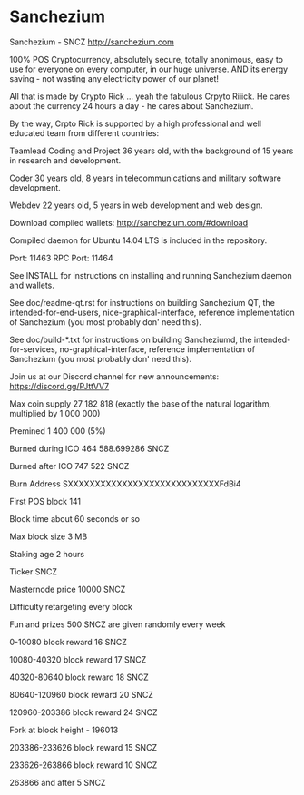 # Sanchezium
Sanchezium - SNCZ
http://sanchezium.com

100% POS Cryptocurrency, absolutely secure, totally anonimous, easy to use for everyone on every computer, in our huge universe.
AND its energy saving - not wasting any electricity power of our planet!

All that is made by Crypto Rick ... yeah the fabulous Crpyto Riiick. He cares about the currency 24 hours a day - he cares about Sanchezium.

By the way, Crpto Rick is supported by a high professional and well educated team from different countries:

Teamlead Coding and Project
36 years old, with the background of 15 years in research and development.

Coder
30 years old, 8 years in telecommunications and military software development.

Webdev
22 years old, 5 years in web development and web design.

Download compiled wallets: http://sanchezium.com/#download

Compiled daemon for Ubuntu 14.04 LTS is included in the repository.

Port: 11463 RPC Port: 11464

See INSTALL for instructions on installing and running Sanchezium daemon and wallets.

See doc/readme-qt.rst for instructions on building Sanchezium QT, the intended-for-end-users, nice-graphical-interface, reference implementation of Sanchezium (you most probably don' need this).

See doc/build-*.txt for instructions on building Sancheziumd, the intended-for-services, no-graphical-interface, reference implementation of Sanchezium (you most probably don' need this).

Join us at our Discord channel for new announcements: https://discord.gg/PJttVV7

Max coin supply                   27 182 818 (exactly the base of the natural logarithm, multiplied by 1 000 000)

Premined                          1 400 000 (5%)

Burned during ICO                 464 588.699286 SNCZ

Burned after ICO                  747 522 SNCZ

Burn Address                      SXXXXXXXXXXXXXXXXXXXXXXXXXXXXFdBi4

First POS block                   141

Block time                        about 60 seconds or so

Max block size                    3 MB

Staking age                       2 hours

Ticker                            SNCZ

Masternode price                  10000 SNCZ

Difficulty retargeting            every block

Fun and prizes                    500 SNCZ are given randomly every week

0-10080 block reward              16 SNCZ

10080-40320 block reward          17 SNCZ

40320-80640 block reward          18 SNCZ

80640-120960 block reward         20 SNCZ

120960-203386 block reward        24 SNCZ

Fork at block height  -  196013

203386-233626 block reward        15 SNCZ

233626-263866 block reward        10 SNCZ

263866 and after                   5 SNCZ
